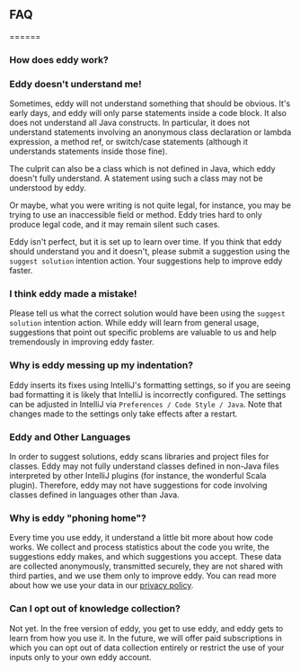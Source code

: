 ## FAQ
======

### How does eddy work?



### Eddy doesn't understand me!

Sometimes, eddy will not understand something that should be obvious. It's
early days, and eddy will only parse statements inside a code block. It also
does not understand all Java constructs. In particular, it does not understand
statements involving an anonymous class declaration or lambda expression, a
method ref, or switch/case statements (although it understands statements inside
those fine).

The culprit can also be a class which is not defined in Java, which eddy doesn't
fully understand. A statement using such a class may not be understood by eddy.

Or maybe, what you were writing is not quite legal, for instance,
you may be trying to use an inaccessible field or method. Eddy tries hard
to only produce legal code, and it may remain silent such cases.

Eddy isn't perfect, but it is set up to learn over time. If you think that eddy
should understand you and it doesn't, please submit a suggestion using the
`suggest solution` intention action. Your suggestions help to improve eddy
faster.

### I think eddy made a mistake!

Please tell us what the correct solution would have been using the
`suggest solution` intention action. While eddy will learn from
general usage, suggestions that point out specific problems are valuable to us
and help tremendously in improving eddy faster.

### Why is eddy messing up my indentation?

Eddy inserts its fixes using IntelliJ's formatting settings, so if you are
seeing bad formatting it is likely that IntelliJ is incorrectly configured.
The settings can be adjusted in IntelliJ via `Preferences / Code Style / Java`. 
Note that changes made to the settings only take effects after a restart.

### Eddy and Other Languages

In order to suggest solutions, eddy scans libraries and project files for
classes. Eddy may not fully understand classes defined in non-Java files
interpreted by other IntelliJ plugins (for instance, the wonderful Scala
plugin). Therefore, eddy may not have suggestions for code involving classes
defined in languages other than Java.

### Why is eddy "phoning home"?

Every time you use eddy, it understand a little bit more about how code works.
We collect and process statistics about the code you write, the suggestions eddy
makes, and which suggestions you accept. These data are collected anonymously,
transmitted securely, they are not shared with third parties, and we use them only
to improve eddy. You can read more about how we use your data in our [privacy policy](TODO).

### Can I opt out of knowledge collection?

Not yet. In the free version of eddy, you get to use eddy, and eddy gets to learn
from how you use it. In the future, we will offer paid subscriptions in which you can
opt out of data collection entirely or restrict the use of your inputs only to your
own eddy account.
